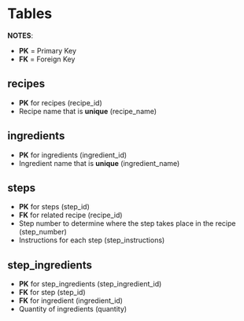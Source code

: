 # Tables

**NOTES**:

- **PK** = Primary Key
- **FK** =  Foreign Key

## recipes

- **PK** for recipes (recipe_id)
- Recipe name that is **unique** (recipe_name)

## ingredients

- **PK** for ingredients (ingredient_id)
- Ingredient name that is **unique** (ingredient_name)

## steps

- **PK** for steps (step_id)
- **FK** for related recipe (recipe_id)
- Step number to determine where the step takes place in the recipe (step_number)
- Instructions for each step (step_instructions)

## step_ingredients

- **PK** for step_ingredients (step_ingredient_id)
- **FK** for step (step_id)
- **FK** for ingredient (ingredient_id)
- Quantity of ingredients (quantity)
